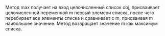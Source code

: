 Метод max получает на вход целочисленный список obj, присваивает целочисленной переменной m первый элемени списка, после чего перебирает все элементы списка и сравнивает с m, присваивая m наибольшее значение. Метод возвращает значение m как максимум списка.